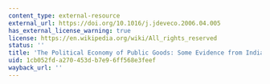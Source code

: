 ```yaml
---
content_type: external-resource
external_url: https://doi.org/10.1016/j.jdeveco.2006.04.005
has_external_license_warning: true
license: https://en.wikipedia.org/wiki/All_rights_reserved
status: ''
title: 'The Political Economy of Public Goods: Some Evidence from India'
uid: 1cb052fd-a270-453d-b7e9-6ff568e3feef
wayback_url: ''
---
```

